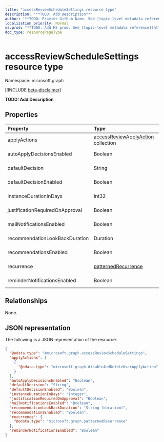 ```yaml
---
title: "accessReviewScheduleSettings resource type"
description: "**TODO: Add Description**"
author: "**TODO: Provide Github Name. See [topic-level metadata reference](https://msgo.azurewebsites.net/add/document/guidelines/metadata.html#topic-level-metadata)**"
localization_priority: Normal
ms.prod: "**TODO: Add MS prod. See [topic-level metadata reference](https://msgo.azurewebsites.net/add/document/guidelines/metadata.html#topic-level-metadata)**"
doc_type: resourcePageType
---
```


# accessReviewScheduleSettings resource type

Namespace: microsoft.graph

[!INCLUDE [beta-disclaimer](../../includes/beta-disclaimer.md)]

**TODO: Add Description**

## Properties
|Property|Type|Description|
|:---|:---|:---|
|applyActions|[accessReviewApplyAction](../resources/accessreviewapplyaction.md) collection|**TODO: Add Description**|
|autoApplyDecisionsEnabled|Boolean|**TODO: Add Description**|
|defaultDecision|String|**TODO: Add Description**|
|defaultDecisionEnabled|Boolean|**TODO: Add Description**|
|instanceDurationInDays|Int32|**TODO: Add Description**|
|justificationRequiredOnApproval|Boolean|**TODO: Add Description**|
|mailNotificationsEnabled|Boolean|**TODO: Add Description**|
|recommendationLookBackDuration|Duration|**TODO: Add Description**|
|recommendationsEnabled|Boolean|**TODO: Add Description**|
|recurrence|[patternedRecurrence](../resources/patternedrecurrence.md)|**TODO: Add Description**|
|reminderNotificationsEnabled|Boolean|**TODO: Add Description**|

## Relationships
None.

## JSON representation
The following is a JSON representation of the resource.
<!-- {
  "blockType": "resource",
  "@odata.type": "microsoft.graph.accessReviewScheduleSettings"
}
-->
``` json
{
  "@odata.type": "#microsoft.graph.accessReviewScheduleSettings",
  "applyActions": [
    {
      "@odata.type": "microsoft.graph.disableAndDeleteUserApplyAction"
    }
  ],
  "autoApplyDecisionsEnabled": "Boolean",
  "defaultDecision": "String",
  "defaultDecisionEnabled": "Boolean",
  "instanceDurationInDays": "Integer",
  "justificationRequiredOnApproval": "Boolean",
  "mailNotificationsEnabled": "Boolean",
  "recommendationLookBackDuration": "String (duration)",
  "recommendationsEnabled": "Boolean",
  "recurrence": {
    "@odata.type": "microsoft.graph.patternedRecurrence"
  },
  "reminderNotificationsEnabled": "Boolean"
}
```

